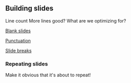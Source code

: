 ## Building slides
Line count
More lines good? What are we optimizing for?

[Blank slides](Blank%20slides)

[Punctuation](Punctuation)

[Slide breaks](Slide%20breaks)
### Repeating slides
Make it obvious that it's about to repeat!